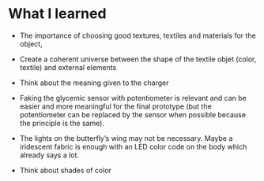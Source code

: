 # What I learned 


* The importance of choosing good textures, textiles and materials for the object,

* Create a coherent universe between the shape of the textile objet (color, textile) and external elements

* Think about the meaning given to the charger

* Faking the glycemic sensor with potentiometer is relevant and can be easier and more meaningful for the final prototype (but the potentiometer can be replaced by the sensor when possible because the principle is the same).

* The lights on the butterfly’s wing may not be necessary. Maybe a iridescent fabric is enough with an LED color code on the body which already says a lot.

* Think about shades of color